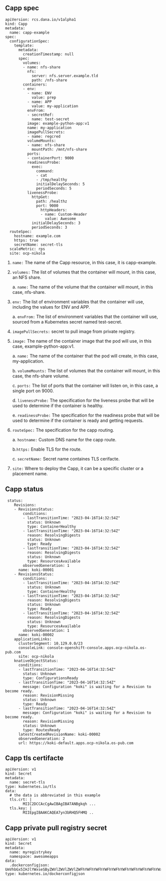 ## Capp spec

```
apiVersion: rcs.dana.io/v1alpha1
kind: Capp
metadata:
  name: capp-example
spec:
  configurationSpec:
    template:
      metadata:
        creationTimestamp: null
      spec:
        volumes:
        - name: nfs-share
          nfs:
            server: nfs.server.example.tld
            path: /nfs-share
        containers:
        - env:
          - name: ENV
            value: prep
          - name: APP
            value: my-application
          envFrom:
          - secretRef:
            name: test-secret
          image: example-python-app:v1
          name: my-application
          imagePullSecrets:
          - name: regcred
          volumeMounts:
          - name: nfs-share
            mountPath: /mnt/nfs-share
          ports:
          - containerPort: 9000
          readinessProbe:
            exec:
              command:
              - cat
              - /tmp/healthy
              initialDelaySeconds: 5
              periodSeconds: 5
          livenessProbe:
            httpGet:
              path: /healthz
              port: 9000
                httpHeaders:
                - name: Custom-Header
                  value: Awesome
            initialDelaySeconds: 3
            periodSeconds: 3
  routeSpec:
    hostname: example.com
    https: true
    secretName: secret-tls
  scaleMetric: rps
  site: ocp-nikola
```

1. `name:` The name of the Capp resource, in this case, it is capp-example.
2. `volumes:` The list of volumes that the container will mount, in this case, an NFS share.

    a. `name:` The name of the volume that the container will mount, in this case, nfs-share.

3. `env:` The list of environment variables that the container will use, including the values for ENV and APP.

    a. `envFrom:` The list of environment variables that the container will use, sourced from a Kubernetes secret named test-secret.

4. `imagePullSecrets:` secret to pull image from private registry.
5. `image:` The name of the container image that the pod will use, in this case, example-python-app:v1.

    a. `name:` The name of the container that the pod will create, in this case, my-application.

    b. `volumeMounts:` The list of volumes that the container will mount, in this case, the nfs-share volume.

    c. `ports:` The list of ports that the container will listen on, in this case, a single port on 9000.

    d. `livenessProbe:` The specification for the liveness probe that will be used to determine if the container is healthy.

    e. `readinessProbe:` The specification for the readiness probe that will be used to determine if the container is ready and getting requests.

6. `routeSpec:` The specification for the capp routing.

    a. `hostname:` Custom DNS name for the capp route. 

    b.`https:` Enable TLS for the route.

    c. `secretName:` Secret name containes TLS cerifacte.

7. `site:` Where to deploy the Capp, it can be a specific cluster or a placement name. 

## Capp status

```
 status:
    Revisions:
    - RevisionsStatus:
        conditions:
        - lastTransitionTime: "2023-04-16T14:32:54Z"
          status: Unknown
          type: ContainerHealthy
        - lastTransitionTime: "2023-04-16T14:32:54Z"
          reason: ResolvingDigests
          status: Unknown
          type: Ready
        - lastTransitionTime: "2023-04-16T14:32:54Z"
          reason: ResolvingDigests
          status: Unknown
          type: ResourcesAvailable
        observedGeneration: 1
      name: koki-00001
    - RevisionsStatus:
        conditions:
        - lastTransitionTime: "2023-04-16T14:32:54Z"
          status: Unknown
          type: ContainerHealthy
        - lastTransitionTime: "2023-04-16T14:32:54Z"
          reason: ResolvingDigests
          status: Unknown
          type: Ready
        - lastTransitionTime: "2023-04-16T14:32:54Z"
          reason: ResolvingDigests
          status: Unknown
          type: ResourcesAvailable
        observedGeneration: 1
      name: koki-00002
    applicationLinks:
      clusterSegment: 10.129.0.0/23
      consoleLink: console-openshift-console.apps.ocp-nikola.os-pub.com
      site: ocp-nikola
    knativeObjectStatus:
      conditions:
      - lastTransitionTime: "2023-04-16T14:32:54Z"
        status: Unknown
        type: ConfigurationsReady
      - lastTransitionTime: "2023-04-16T14:32:54Z"
        message: Configuration "koki" is waiting for a Revision to become ready.
        reason: RevisionMissing
        status: Unknown
        type: Ready
      - lastTransitionTime: "2023-04-16T14:32:54Z"
        message: Configuration "koki" is waiting for a Revision to become ready.
        reason: RevisionMissing
        status: Unknown
        type: RoutesReady
      latestCreatedRevisionName: koki-00002
      observedGeneration: 2
      url: https://koki-default.apps.ocp-nikola.os-pub.com
```

## Capp tls certifacte

```
apiVersion: v1
kind: Secret
metadata:
  name: secret-tls
type: kubernetes.io/tls
data:
  # the data is abbreviated in this example
  tls.crt: |
        MIIC2DCCAcCgAwIBAgIBATANBgkqh ...
  tls.key: |
        MIIEpgIBAAKCAQEA7yn3bRHQ5FHMQ ..
```

## Capp private pull registry secret
```
apiVersion: v1
kind: Secret
metadata:
  name: myregistrykey
  namespace: awesomeapps
data:
  .dockerconfigjson: UmVhbGx5IHJlYWxseSByZWVlZWVlZWVlZWFhYWFhYWFhYWFhYWFhYWFhYWFhYWFhYWFhYWxsbGxsbGxsbGxsbGxsbGxsbGxsbGxsbGxsbGxsbGx5eXl5eXl5eXl5eXl5eXl5eXl5eSBsbGxsbGxsbGxsbGxsbG9vb29vb29vb29vb29vb29vb29vb29vb29vb25ubm5ubm5ubm5ubm5ubm5ubm5ubm5ubmdnZ2dnZ2dnZ2dnZ2dnZ2dnZ2cgYXV0aCBrZXlzCg==
type: kubernetes.io/dockerconfigjson
```
